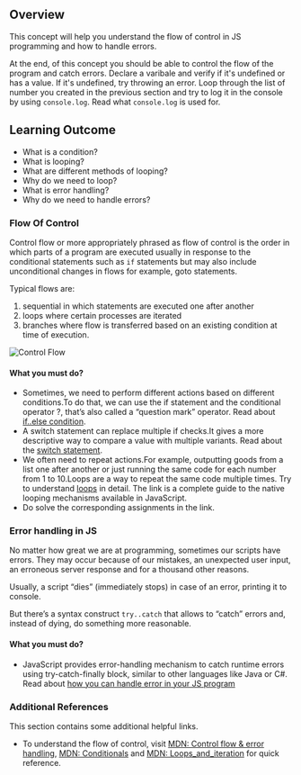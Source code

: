 ## Overview

This concept will help you understand the flow of control in JS programming and how to handle errors.

At the end, of this concept you should be able to control the flow of the program and catch errors. Declare a varibale and verify if it's undefined or has a value. If it's undefined, try throwing an error. Loop through the list of number you created in the previous section and try to log it in the console by using `console.log`. Read what `console.log` is used for.

## Learning Outcome

- What is a condition?
- What is looping?
- What are different methods of looping?
- Why do we need to loop?
- What is error handling?
- Why do we need to handle errors?

### Flow Of Control

Control flow or more appropriately phrased as flow of control is the order in which parts of a program are executed usually in response to the conditional statements such as `if` statements but may also include unconditional changes in flows for example, goto statements.

Typical flows are:

1. sequential in which statements are executed one after another
2. loops where certain processes are iterated
3. branches where flow is transferred based on an existing condition at time of execution.

![Control Flow](https://raw.githubusercontent.com/greyatom-school/the-minerva-project/master/FEWD/sprint_3/1.Basics%20of%20Javascript%20programming/images/control_flow.gif)

#### What you must do?

- Sometimes, we need to perform different actions based on different conditions.To do that, we can use the if statement and the conditional operator ?, that’s also called a “question mark” operator. Read about [if..else condition](https://javascript.info/ifelse).
- A switch statement can replace multiple if checks.It gives a more descriptive way to compare a value with multiple variants. Read about the [switch statement](https://javascript.info/switch).
- We often need to repeat actions.For example, outputting goods from a list one after another or just running the same code for each number from 1 to 10.Loops are a way to repeat the same code multiple times. Try to understand [loops](https://javascript.info/while-for) in detail. The link is a complete guide to the native looping mechanisms available in JavaScript.
- Do solve the corresponding assignments in the link.

### Error handling in JS

No matter how great we are at programming, sometimes our scripts have errors. They may occur because of our mistakes, an unexpected user input, an erroneous server response and for a thousand other reasons.

Usually, a script “dies” (immediately stops) in case of an error, printing it to console.

But there’s a syntax construct `try..catch` that allows to “catch” errors and, instead of dying, do something more reasonable.

#### What you must do?

- JavaScript provides error-handling mechanism to catch runtime errors using try-catch-finally block, similar to other languages like Java or C#. Read about [how you can handle error in your JS program](https://www.tutorialsteacher.com/javascript/javascript-error-handling)

### Additional References

This section contains some additional helpful links.

- To understand the flow of control, visit [MDN: Control flow & error handling](https://developer.mozilla.org/en-US/docs/Web/JavaScript/Guide/Control_flow_and_error_handling), [MDN: Conditionals](https://developer.mozilla.org/en-US/docs/Learn/JavaScript/Building_blocks/conditionals) and [MDN: Loops_and_iteration](https://developer.mozilla.org/en-US/docs/Web/JavaScript/Guide/Loops_and_iteration) for quick reference.

